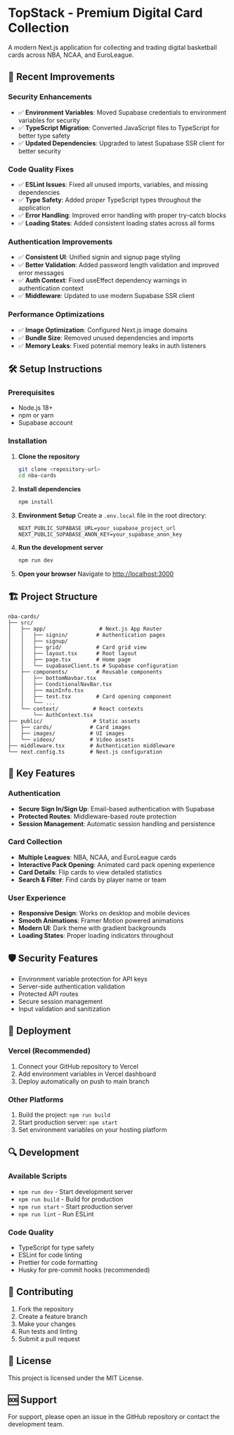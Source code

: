 # TopStack - Premium Digital Card Collection

A modern Next.js application for collecting and trading digital basketball cards across NBA, NCAA, and EuroLeague.

## 🚀 Recent Improvements

### Security Enhancements

- ✅ **Environment Variables**: Moved Supabase credentials to environment variables for security
- ✅ **TypeScript Migration**: Converted JavaScript files to TypeScript for better type safety
- ✅ **Updated Dependencies**: Upgraded to latest Supabase SSR client for better security

### Code Quality Fixes

- ✅ **ESLint Issues**: Fixed all unused imports, variables, and missing dependencies
- ✅ **Type Safety**: Added proper TypeScript types throughout the application
- ✅ **Error Handling**: Improved error handling with proper try-catch blocks
- ✅ **Loading States**: Added consistent loading states across all forms

### Authentication Improvements

- ✅ **Consistent UI**: Unified signin and signup page styling
- ✅ **Better Validation**: Added password length validation and improved error messages
- ✅ **Auth Context**: Fixed useEffect dependency warnings in authentication context
- ✅ **Middleware**: Updated to use modern Supabase SSR client

### Performance Optimizations

- ✅ **Image Optimization**: Configured Next.js image domains
- ✅ **Bundle Size**: Removed unused dependencies and imports
- ✅ **Memory Leaks**: Fixed potential memory leaks in auth listeners

## 🛠️ Setup Instructions

### Prerequisites

- Node.js 18+
- npm or yarn
- Supabase account

### Installation

1. **Clone the repository**

   ```bash
   git clone <repository-url>
   cd nba-cards
   ```

2. **Install dependencies**

   ```bash
   npm install
   ```

3. **Environment Setup**
   Create a `.env.local` file in the root directory:

   ```env
   NEXT_PUBLIC_SUPABASE_URL=your_supabase_project_url
   NEXT_PUBLIC_SUPABASE_ANON_KEY=your_supabase_anon_key
   ```

4. **Run the development server**

   ```bash
   npm run dev
   ```

5. **Open your browser**
   Navigate to [http://localhost:3000](http://localhost:3000)

## 🏗️ Project Structure

```
nba-cards/
├── src/
│   ├── app/                 # Next.js App Router
│   │   ├── signin/         # Authentication pages
│   │   ├── signup/
│   │   ├── grid/           # Card grid view
│   │   ├── layout.tsx      # Root layout
│   │   ├── page.tsx        # Home page
│   │   └── supabaseClient.ts # Supabase configuration
│   ├── components/         # Reusable components
│   │   ├── bottomNavbar.tsx
│   │   ├── ConditionalNavBar.tsx
│   │   ├── mainInfo.tsx
│   │   ├── test.tsx        # Card opening component
│   │   └── ...
│   └── context/           # React contexts
│       └── AuthContext.tsx
├── public/                # Static assets
│   ├── cards/            # Card images
│   ├── images/           # UI images
│   └── videos/           # Video assets
├── middleware.tsx        # Authentication middleware
└── next.config.ts        # Next.js configuration
```

## 🔧 Key Features

### Authentication

- **Secure Sign In/Sign Up**: Email-based authentication with Supabase
- **Protected Routes**: Middleware-based route protection
- **Session Management**: Automatic session handling and persistence

### Card Collection

- **Multiple Leagues**: NBA, NCAA, and EuroLeague cards
- **Interactive Pack Opening**: Animated card pack opening experience
- **Card Details**: Flip cards to view detailed statistics
- **Search & Filter**: Find cards by player name or team

### User Experience

- **Responsive Design**: Works on desktop and mobile devices
- **Smooth Animations**: Framer Motion powered animations
- **Modern UI**: Dark theme with gradient backgrounds
- **Loading States**: Proper loading indicators throughout

## 🛡️ Security Features

- Environment variable protection for API keys
- Server-side authentication validation
- Protected API routes
- Secure session management
- Input validation and sanitization

## 🚀 Deployment

### Vercel (Recommended)

1. Connect your GitHub repository to Vercel
2. Add environment variables in Vercel dashboard
3. Deploy automatically on push to main branch

### Other Platforms

1. Build the project: `npm run build`
2. Start production server: `npm start`
3. Set environment variables on your hosting platform

## 🔍 Development

### Available Scripts

- `npm run dev` - Start development server
- `npm run build` - Build for production
- `npm run start` - Start production server
- `npm run lint` - Run ESLint

### Code Quality

- TypeScript for type safety
- ESLint for code linting
- Prettier for code formatting
- Husky for pre-commit hooks (recommended)

## 🤝 Contributing

1. Fork the repository
2. Create a feature branch
3. Make your changes
4. Run tests and linting
5. Submit a pull request

## 📝 License

This project is licensed under the MIT License.

## 🆘 Support

For support, please open an issue in the GitHub repository or contact the development team.

